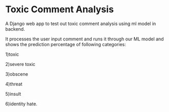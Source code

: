 # Toxic Comment Analysis

A Django web app to test out toxic comment analysis using ml model in backend.

It processes the user input comment and runs it through our ML model and shows the prediction percentage of following categories:

1)toxic

2)severe toxic 

3)obscene

4)threat 

5)insult

6)identity hate.
